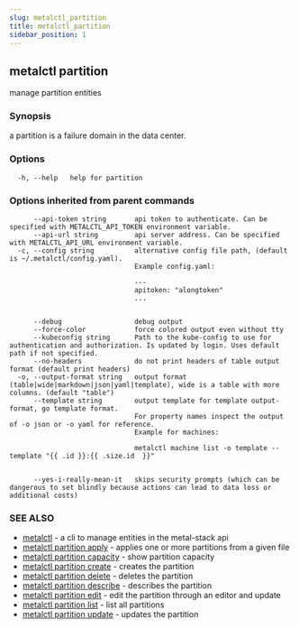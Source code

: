 ```yaml
---
slug: metalctl_partition
title: metalctl_partition
sidebar_position: 1
---
```


## metalctl partition

manage partition entities

### Synopsis

a partition is a failure domain in the data center.

### Options

```
  -h, --help   help for partition
```

### Options inherited from parent commands

```
      --api-token string       api token to authenticate. Can be specified with METALCTL_API_TOKEN environment variable.
      --api-url string         api server address. Can be specified with METALCTL_API_URL environment variable.
  -c, --config string          alternative config file path, (default is ~/.metalctl/config.yaml).
                               Example config.yaml:
                               
                               ---
                               apitoken: "alongtoken"
                               ...
                               
                               
      --debug                  debug output
      --force-color            force colored output even without tty
      --kubeconfig string      Path to the kube-config to use for authentication and authorization. Is updated by login. Uses default path if not specified.
      --no-headers             do not print headers of table output format (default print headers)
  -o, --output-format string   output format (table|wide|markdown|json|yaml|template), wide is a table with more columns. (default "table")
      --template string        output template for template output-format, go template format.
                               For property names inspect the output of -o json or -o yaml for reference.
                               Example for machines:
                               
                               metalctl machine list -o template --template "{{ .id }}:{{ .size.id  }}"
                               
                               
      --yes-i-really-mean-it   skips security prompts (which can be dangerous to set blindly because actions can lead to data loss or additional costs)
```

### SEE ALSO

* [metalctl](./metalctl.md)	 - a cli to manage entities in the metal-stack api
* [metalctl partition apply](./metalctl_partition_apply.md)	 - applies one or more partitions from a given file
* [metalctl partition capacity](./metalctl_partition_capacity.md)	 - show partition capacity
* [metalctl partition create](./metalctl_partition_create.md)	 - creates the partition
* [metalctl partition delete](./metalctl_partition_delete.md)	 - deletes the partition
* [metalctl partition describe](./metalctl_partition_describe.md)	 - describes the partition
* [metalctl partition edit](./metalctl_partition_edit.md)	 - edit the partition through an editor and update
* [metalctl partition list](./metalctl_partition_list.md)	 - list all partitions
* [metalctl partition update](./metalctl_partition_update.md)	 - updates the partition

